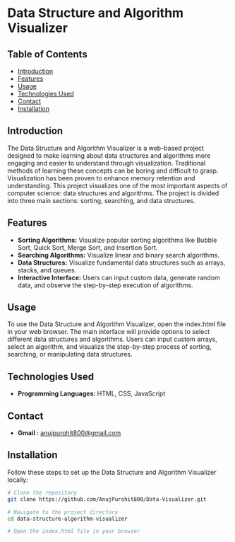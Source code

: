 # Data Structure and Algorithm Visualizer


## Table of Contents

- [Introduction](#introduction)
- [Features](#features)
- [Usage](#usage)
- [Technologies Used](#technologies-used)
- [Contact](#contact)
- [Installation](#installation)

## Introduction

The Data Structure and Algorithm Visualizer is a web-based project designed to make learning about data structures and algorithms more engaging and easier to understand through visualization. Traditional methods of learning these concepts can be boring and difficult to grasp. Visualization has been proven to enhance memory retention and understanding. This project visualizes one of the most important aspects of computer science: data structures and algorithms. The project is divided into three main sections: sorting, searching, and data structures.

## Features

- **Sorting Algorithms:** Visualize popular sorting algorithms like Bubble Sort, Quick Sort, Merge Sort, and Insertion Sort.
- **Searching Algorithms:** Visualize linear and binary search algorithms.
- **Data Structures:** Visualize fundamental data structures such as arrays, stacks, and queues.
- **Interactive Interface:** Users can input custom data, generate random data, and observe the step-by-step execution of algorithms.

## Usage

To use the Data Structure and Algorithm Visualizer, open the index.html file in your web browser. The main interface will provide options to select different data structures and algorithms. Users can input custom arrays, select an algorithm, and visualize the step-by-step process of sorting, searching, or manipulating data structures.

## Technologies Used

- **Programming Languages:** HTML, CSS, JavaScript


## Contact
- **Gmail :** anujpurohit800@gmail.com

## Installation

Follow these steps to set up the Data Structure and Algorithm Visualizer locally:

```sh
# Clone the repository
git clone https://github.com/AnujPurohit800/Data-Visualizer.git

# Navigate to the project directory
cd data-structure-algorithm-visualizer

# Open the index.html file in your browser
